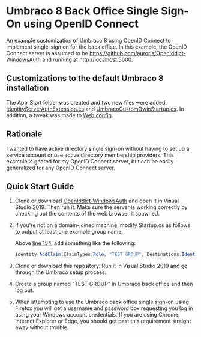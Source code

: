 #  Umbraco 8 Back Office Single Sign-On using OpenID Connect

An example customization of Umbraco 8 using OpenID Connect to implement single-sign on for the back office. In this example, the OpenID Connect server is assumed to be https://github.com/auroris/OpenIddict-WindowsAuth and running at http://localhost:5000.

## Customizations to the default Umbraco 8 installation

The App_Start folder was created and two new files were added: [IdentityServerAuthExtension.cs](https://github.com/auroris/Umbraco8SSO/blob/master/App_Start/IdentityServerAuthExtension.cs) and [UmbracoCustomOwinStartup.cs](https://github.com/auroris/Umbraco8SSO/blob/master/App_Start/UmbracoCustomOwinStartup.cs). In addition, a tweak was made to [Web.config](https://github.com/auroris/Umbraco8SSO/blob/master/Web.config#L48).

## Rationale

I wanted to have active directory single sign-on without having to set up a service account or use active directory membership providers. This example is geared for my OpenID Connect server, but can be easily generalized for any OpenID Connect server.

## Quick Start Guide

1. Clone or download [OpenIddict-WindowsAuth](https://github.com/auroris/OpenIddict-WindowsAuth) and open it in Visual Studio 2019. Then run it. Make sure the server is working correctly by checking out the contents of the web browser it spawned.

2. If you're not on a domain-joined machine, modify Startup.cs as follows to output at least one example group name:

   Above [line 154](https://github.com/auroris/OpenIddict-WindowsAuth/blob/master/Startup.cs#L154), add something like the following:

   ```csharp 
   identity.AddClaim(ClaimTypes.Role, "TEST GROUP", Destinations.IdentityToken);
   ```

3. Clone or download this repository. Run it in Visual Studio 2019 and go through the Umbraco setup process.

4. Create a group named "TEST GROUP" in Umbraco back office and then log out.

3. When attempting to use the Umbraco back office single sign-on using Firefox you will get a username and password box requesting you log in using your Windows account credentials. If you are using Chrome, Internet Explorer or Edge, you should get past this requirement straight away without trouble.
